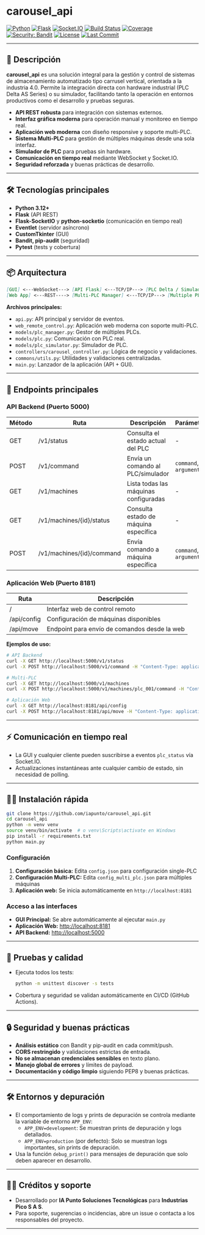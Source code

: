 # carousel_api

[![Python](https://img.shields.io/badge/Python-3.12%2B-blue?logo=python)](https://www.python.org/)
[![Flask](https://img.shields.io/badge/Flask-API-lightgrey?logo=flask)](https://flask.palletsprojects.com/)
[![Socket.IO](https://img.shields.io/badge/Socket.IO-Realtime-blue?logo=socket.io)](https://socket.io/)
[![Build Status](https://github.com/iapunto/carousel_api/actions/workflows/ci.yml/badge.svg)](https://github.com/iapunto/carousel_api/actions)
[![Coverage](https://img.shields.io/badge/Coverage-Automático-brightgreen?logo=pytest)](https://github.com/iapunto/carousel_api/actions)
[![Security: Bandit](https://img.shields.io/badge/security-bandit-yellow.svg)](https://github.com/PyCQA/bandit)
[![License](https://img.shields.io/github/license/iapunto/carousel_api?color=blue)](LICENSE)
[![Last Commit](https://img.shields.io/github/last-commit/iapunto/carousel_api?color=informational)](https://github.com/iapunto/carousel_api/commits/main)

---

## 🚀 Descripción

**carousel_api** es una solución integral para la gestión y control de sistemas de almacenamiento automatizado tipo carrusel vertical, orientada a la industria 4.0. Permite la integración directa con hardware industrial (PLC Delta AS Series) o su simulador, facilitando tanto la operación en entornos productivos como el desarrollo y pruebas seguras.

- **API REST robusta** para integración con sistemas externos.
- **Interfaz gráfica moderna** para operación manual y monitoreo en tiempo real.
- **Aplicación web moderna** con diseño responsive y soporte multi-PLC.
- **Sistema Multi-PLC** para gestión de múltiples máquinas desde una sola interfaz.
- **Simulador de PLC** para pruebas sin hardware.
- **Comunicación en tiempo real** mediante WebSocket y Socket.IO.
- **Seguridad reforzada** y buenas prácticas de desarrollo.

---

## 🛠️ Tecnologías principales

- **Python 3.12+**
- **Flask** (API REST)
- **Flask-SocketIO** y **python-socketio** (comunicación en tiempo real)
- **Eventlet** (servidor asíncrono)
- **CustomTkinter** (GUI)
- **Bandit, pip-audit** (seguridad)
- **Pytest** (tests y cobertura)

---

## 📦 Arquitectura

```md
[GUI] <---WebSocket---> [API Flask] <---TCP/IP---> [PLC Delta / Simulador]
[Web App] <---REST----> [Multi-PLC Manager] <---TCP/IP---> [Multiple PLCs]
```

**Archivos principales:**

- `api.py`: API principal y servidor de eventos.
- `web_remote_control.py`: Aplicación web moderna con soporte multi-PLC.
- `models/plc_manager.py`: Gestor de múltiples PLCs.
- `models/plc.py`: Comunicación con PLC real.
- `models/plc_simulator.py`: Simulador de PLC.
- `controllers/carousel_controller.py`: Lógica de negocio y validaciones.
- `commons/utils.py`: Utilidades y validaciones centralizadas.
- `main.py`: Lanzador de la aplicación (API + GUI).

---

## 🔗 Endpoints principales

### API Backend (Puerto 5000)

| Método | Ruta                          | Descripción                        | Parámetros         |
|--------|-------------------------------|------------------------------------|--------------------|
| GET    | /v1/status                    | Consulta el estado actual del PLC  | -                  |
| POST   | /v1/command                   | Envía un comando al PLC/simulador  | `command`, `argument` |
| GET    | /v1/machines                  | Lista todas las máquinas configuradas | -               |
| GET    | /v1/machines/{id}/status      | Consulta estado de máquina específica | -               |
| POST   | /v1/machines/{id}/command     | Envía comando a máquina específica | `command`, `argument` |

### Aplicación Web (Puerto 8181)

| Ruta           | Descripción                                    |
|----------------|------------------------------------------------|
| /              | Interfaz web de control remoto                 |
| /api/config    | Configuración de máquinas disponibles         |
| /api/move      | Endpoint para envío de comandos desde la web  |

**Ejemplos de uso:**

```bash
# API Backend
curl -X GET http://localhost:5000/v1/status
curl -X POST http://localhost:5000/v1/command -H "Content-Type: application/json" -d '{"command":1,"argument":3}'

# Multi-PLC
curl -X GET http://localhost:5000/v1/machines
curl -X POST http://localhost:5000/v1/machines/plc_001/command -H "Content-Type: application/json" -d '{"command":1,"argument":5}'

# Aplicación Web
curl -X GET http://localhost:8181/api/config
curl -X POST http://localhost:8181/api/move -H "Content-Type: application/json" -d '{"machine_id":"plc_001","position":5}'
```

---

## ⚡ Comunicación en tiempo real

- La GUI y cualquier cliente pueden suscribirse a eventos `plc_status` vía Socket.IO.
- Actualizaciones instantáneas ante cualquier cambio de estado, sin necesidad de polling.

---

## 🧑‍💻 Instalación rápida

```bash
git clone https://github.com/iapunto/carousel_api.git
cd carousel_api
python -m venv venv
source venv/bin/activate  # o venv\Scripts\activate en Windows
pip install -r requirements.txt
python main.py
```

### Configuración

1. **Configuración básica:** Edita `config.json` para configuración single-PLC
2. **Configuración Multi-PLC:** Edita `config_multi_plc.json` para múltiples máquinas
3. **Aplicación web:** Se inicia automáticamente en `http://localhost:8181`

### Acceso a las interfaces

- **GUI Principal:** Se abre automáticamente al ejecutar `main.py`
- **Aplicación Web:** <http://localhost:8181>
- **API Backend:** <http://localhost:5000>

---

## 🧪 Pruebas y calidad

- Ejecuta todos los tests:

  ```bash
  python -m unittest discover -s tests
  ```

- Cobertura y seguridad se validan automáticamente en CI/CD (GitHub Actions).

---

## 🔒 Seguridad y buenas prácticas

- **Análisis estático** con Bandit y pip-audit en cada commit/push.
- **CORS restringido** y validaciones estrictas de entrada.
- **No se almacenan credenciales sensibles** en texto plano.
- **Manejo global de errores** y límites de payload.
- **Documentación y código limpio** siguiendo PEP8 y buenas prácticas.

---

## 🛠️ Entornos y depuración

- El comportamiento de logs y prints de depuración se controla mediante la variable de entorno `APP_ENV`:
  - `APP_ENV=development`: Se muestran prints de depuración y logs detallados.
  - `APP_ENV=production` (por defecto): Solo se muestran logs importantes, sin prints de depuración.
- Usa la función `debug_print()` para mensajes de depuración que solo deben aparecer en desarrollo.

---

## 👨‍🏭 Créditos y soporte

- Desarrollado por **IA Punto Soluciones Tecnológicas** para **Industrias Pico S A S**.
- Para soporte, sugerencias o incidencias, abre un issue o contacta a los responsables del proyecto.

---
